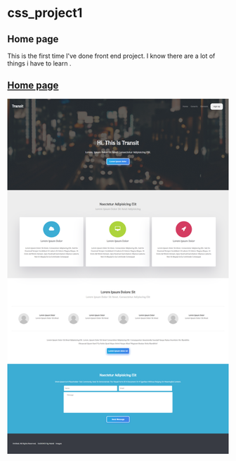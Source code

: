 # css_project1
<h2>Home page</h1>

<p>This is the first time I've done front end project.
I know there are a lot of things i have to learn .</p>
<h2><a href="">Home page</a></h2>
 <img src="https://github.com/mrseyedmahdi/css_project/blob/master/img/screen.jpg" alt="">
